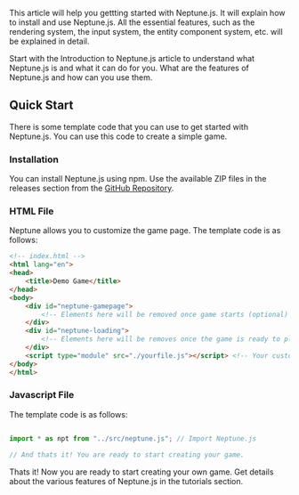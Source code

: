 
This article will help you gettting started with Neptune.js. It will explain how to install and use Neptune.js. All the essential features, such as the rendering system, the input system, the entity component system, etc. will be explained in detail.


Start with the Introduction to Neptune.js article to understand what Neptune.js is and what it can do for you. What are the features of Neptune.js and how can you use them.


## Quick Start

There is some template code that you can use to get started with Neptune.js. You can use this code to create a simple game.

### Installation

You can install Neptune.js using npm.
Use the available ZIP files in the releases section from the [GitHub Repository](https://github.com/SujalChoudhari/Neptune.js).


### HTML File
Neptune allows you to customize the game page.
The template code is as follows:

```html
<!-- index.html -->
<html lang="en">
<head>
    <title>Demo Game</title>
</head>
<body>
    <div id="neptune-gamepage">
        <!-- Elements here will be removed once game starts (optional) -->
    </div>
    <div id="neptune-loading"> 
        <!-- Elements here will be removes once the game is ready to play (optional) -->
    </div>
    <script type="module" src="./yourfile.js"></script> <!-- Your custom file (which imports Neptune.js)-->
</body>
</html>

```

### Javascript File

The template code is as follows:

```js

import * as npt from "../src/neptune.js"; // Import Neptune.js

// And thats it! You are ready to start creating your game.

```

Thats it! Now you are ready to start creating your own game.
Get details about the various features of Neptune.js in the tutorials section.